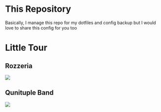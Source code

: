# This Repository

Basically, I manage this repo for my dotfiles and config backup but I would love to share this config for you too 

# Little Tour

## Rozzeria
![](https://i.loli.net/2018/06/19/5b287c73a5cb1.png)

## Qunituple Band
![](https://img00.deviantart.net/da8d/i/2018/224/8/3/quintuple_band_by_ekickx-dcjx67o.png)
















